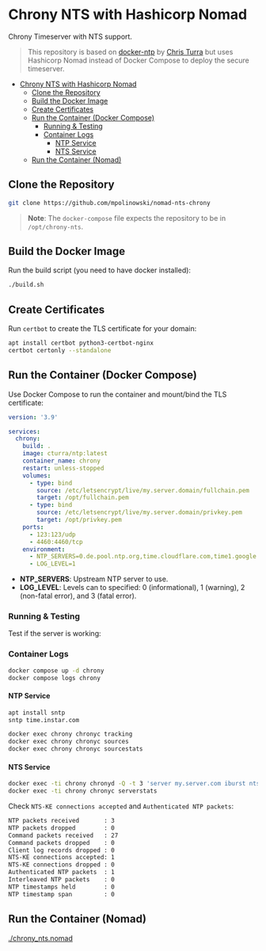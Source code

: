 # Chrony NTS with Hashicorp Nomad

Chrony Timeserver with NTS support.


> This repository is based on [docker-ntp](https://github.com/mpolinowski/docker-ntp) by [Chris Turra](https://github.com/cturra) but uses Hashicorp Nomad instead of Docker Compose to deploy the secure timeserver.


<!-- TOC -->

- [Chrony NTS with Hashicorp Nomad](#chrony-nts-with-hashicorp-nomad)
  - [Clone the Repository](#clone-the-repository)
  - [Build the Docker Image](#build-the-docker-image)
  - [Create Certificates](#create-certificates)
  - [Run the Container (Docker Compose)](#run-the-container-docker-compose)
    - [Running \& Testing](#running--testing)
    - [Container Logs](#container-logs)
      - [NTP Service](#ntp-service)
      - [NTS Service](#nts-service)
  - [Run the Container (Nomad)](#run-the-container-nomad)

<!-- /TOC -->


## Clone the Repository

```bash
git clone https://github.com/mpolinowski/nomad-nts-chrony
```

> __Note__: The `docker-compose` file expects the repository to be in `/opt/chrony-nts`.



## Build the Docker Image

Run the build script (you need to have docker installed):

```bash
./build.sh
```


## Create Certificates

Run `certbot` to create the TLS certificate for your domain:


```bash
apt install certbot python3-certbot-nginx
certbot certonly --standalone
```


## Run the Container (Docker Compose)

Use Docker Compose to run the container and mount/bind the TLS certificate:


```yml
version: '3.9'

services:
  chrony:
    build: .
    image: cturra/ntp:latest
    container_name: chrony
    restart: unless-stopped
    volumes:
      - type: bind
        source: /etc/letsencrypt/live/my.server.domain/fullchain.pem
        target: /opt/fullchain.pem
      - type: bind
        source: /etc/letsencrypt/live/my.server.domain/privkey.pem
        target: /opt/privkey.pem
    ports:
      - 123:123/udp
      - 4460:4460/tcp
    environment:
      - NTP_SERVERS=0.de.pool.ntp.org,time.cloudflare.com,time1.google.com
      - LOG_LEVEL=1
```


* __NTP_SERVERS__: Upstream NTP server to use.
* __LOG_LEVEL__: Levels can to specified: 0 (informational), 1 (warning), 2 (non-fatal error), and 3 (fatal error).



### Running & Testing

Test if the server is working:


### Container Logs

```bash
docker compose up -d chrony
docker compose logs chrony
```


#### NTP Service

```bash
apt install sntp
sntp time.instar.com
```

```bash
docker exec chrony chronyc tracking
docker exec chrony chronyc sources
docker exec chrony chronyc sourcestats
```


#### NTS Service

```bash
docker exec -ti chrony chronyd -Q -t 3 'server my.server.com iburst nts maxsamples 1'
docker exec -ti chrony chronyc serverstats
```

Check `NTS-KE connections accepted` and `Authenticated NTP packets`:


```bash
NTP packets received       : 3
NTP packets dropped        : 0
Command packets received   : 27
Command packets dropped    : 0
Client log records dropped : 0
NTS-KE connections accepted: 1
NTS-KE connections dropped : 0
Authenticated NTP packets  : 1
Interleaved NTP packets    : 0
NTP timestamps held        : 0
NTP timestamp span         : 0
```



## Run the Container (Nomad)

[./chrony_nts.nomad](https://mpolinowski.github.io/docs/DevOps/Hashicorp/2022-09-22--nomad-nts-timeserver/2022-09-22)